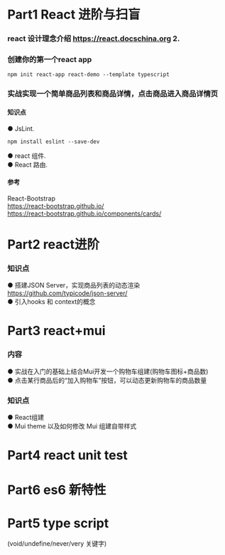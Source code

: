 # Part1 React 进阶与扫盲
### react 设计理念介绍 https://react.docschina.org 2. 
### 创建你的第⼀个react app 
```
npm init react-app react-demo --template typescript 
```
### 实战实现⼀个简单商品列表和商品详情，点击商品进⼊商品详情页  
####  知识点  
● JsLint. 
```
npm install eslint --save-dev
```
● react 组件.     
● React 路由.     

#### 参考 
React-Bootstrap    
https://react-bootstrap.github.io/    
https://react-bootstrap.github.io/components/cards/    

# Part2 react进阶
### 知识点 
● 搭建JSON Server，实现商品列表的动态渲染  https://github.com/typicode/json-server/     
● 引⼊hooks 和 context的概念      

# Part3 react+mui 
### 内容 
● 实战在⼊门的基础上结合Mui开发⼀个购物车组建(购物车图标+商品数)     
● 点击某⾏商品后的“加⼊购物车”按钮，可以动态更新购物车的商品数量    
### 知识点 
● React组建    
● Mui theme 以及如何修改 Mui 组建⾃带样式     


# Part4 react unit test 

# Part6 es6 新特性 


# Part5 type script 
(void/undefine/never/very 关键字)


